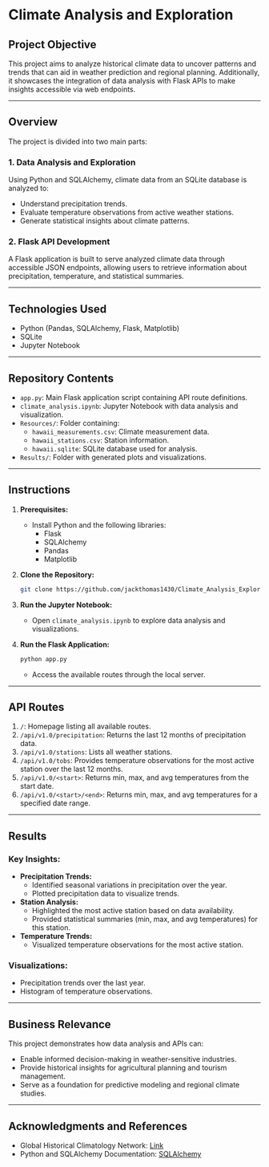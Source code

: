# Climate Analysis and Exploration

## **Project Objective**
This project aims to analyze historical climate data to uncover patterns and trends that can aid in weather prediction and regional planning. Additionally, it showcases the integration of data analysis with Flask APIs to make insights accessible via web endpoints.

---

## **Overview**
The project is divided into two main parts:

### **1. Data Analysis and Exploration**
Using Python and SQLAlchemy, climate data from an SQLite database is analyzed to:
- Understand precipitation trends.
- Evaluate temperature observations from active weather stations.
- Generate statistical insights about climate patterns.

### **2. Flask API Development**
A Flask application is built to serve analyzed climate data through accessible JSON endpoints, allowing users to retrieve information about precipitation, temperature, and statistical summaries.

---

## **Technologies Used**
- Python (Pandas, SQLAlchemy, Flask, Matplotlib)
- SQLite
- Jupyter Notebook

---

## **Repository Contents**
- `app.py`: Main Flask application script containing API route definitions.
- `climate_analysis.ipynb`: Jupyter Notebook with data analysis and visualization.
- `Resources/`: Folder containing:
  - `hawaii_measurements.csv`: Climate measurement data.
  - `hawaii_stations.csv`: Station information.
  - `hawaii.sqlite`: SQLite database used for analysis.
- `Results/`: Folder with generated plots and visualizations.

---

## **Instructions**
1. **Prerequisites:**
   - Install Python and the following libraries:
     - Flask
     - SQLAlchemy
     - Pandas
     - Matplotlib

2. **Clone the Repository:**
   ```bash
   git clone https://github.com/jackthomas1430/Climate_Analysis_Exploration.git
   ```

3. **Run the Jupyter Notebook:**
   - Open `climate_analysis.ipynb` to explore data analysis and visualizations.

4. **Run the Flask Application:**
   ```bash
   python app.py
   ```
   - Access the available routes through the local server.

---

## **API Routes**
1. `/`: Homepage listing all available routes.
2. `/api/v1.0/precipitation`: Returns the last 12 months of precipitation data.
3. `/api/v1.0/stations`: Lists all weather stations.
4. `/api/v1.0/tobs`: Provides temperature observations for the most active station over the last 12 months.
5. `/api/v1.0/<start>`: Returns min, max, and avg temperatures from the start date.
6. `/api/v1.0/<start>/<end>`: Returns min, max, and avg temperatures for a specified date range.

---

## **Results**
### **Key Insights:**
- **Precipitation Trends:**
  - Identified seasonal variations in precipitation over the year.
  - Plotted precipitation data to visualize trends.
- **Station Analysis:**
  - Highlighted the most active station based on data availability.
  - Provided statistical summaries (min, max, and avg temperatures) for this station.
- **Temperature Trends:**
  - Visualized temperature observations for the most active station.

### **Visualizations:**
- Precipitation trends over the last year.
- Histogram of temperature observations.

---

## **Business Relevance**
This project demonstrates how data analysis and APIs can:
- Enable informed decision-making in weather-sensitive industries.
- Provide historical insights for agricultural planning and tourism management.
- Serve as a foundation for predictive modeling and regional climate studies.

---

## **Acknowledgments and References**
- Global Historical Climatology Network: [Link](https://journals.ametsoc.org/view/journals/atot/29/7/jtech-d-11-00103_1.xml)
- Python and SQLAlchemy Documentation: [SQLAlchemy](https://docs.sqlalchemy.org/en/20/)
